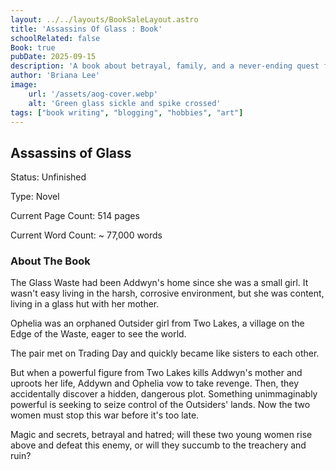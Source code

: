 ```yaml
---
layout: ../../layouts/BookSaleLayout.astro
title: 'Assassins Of Glass : Book'
schoolRelated: false
Book: true
pubDate: 2025-09-15
description: 'A book about betrayal, family, and a never-ending quest for vengeance.'
author: 'Briana Lee'
image:
    url: '/assets/aog-cover.webp'
    alt: 'Green glass sickle and spike crossed'
tags: ["book writing", "blogging", "hobbies", "art"]
---
```

## Assassins of Glass

Status: Unfinished

Type: Novel

Current Page Count: 514 pages

Current Word Count: ~ 77,000 words


### About The Book

The Glass Waste had been Addwyn's home since she was a small girl. It wasn't easy living in the harsh, corrosive environment, but she was content, living in a glass hut with her mother.

Ophelia was an orphaned Outsider girl from Two Lakes, a village on the Edge of the Waste, eager to see the world.

The pair met on Trading Day and quickly became like sisters to each other.

But when a powerful figure from Two Lakes kills Addwyn's mother and uproots her life, Addywn and Ophelia vow to take revenge. Then, they accidentally discover a hidden, dangerous plot. Something unimmaginably powerful is seeking to seize control of the Outsiders' lands. Now the two women must stop this war before it's too late.

Magic and secrets, betrayal and hatred; will these two young women rise above and defeat this enemy, or will they succumb to the treachery and ruin?